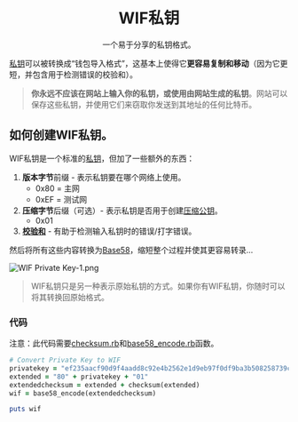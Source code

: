 # <center>WIF私钥</center>
<center>一个易于分享的私钥格式。</center>

[私钥](../Private%20Key.md)可以被转换成“钱包导入格式”，这基本上使得它**更容易复制和移动**（因为它更短，并包含用于检测错误的校验和）。

>**你永远不应该在网站上输入你的私钥，或使用由网站生成的私钥**。网站可以保存这些私钥，并使用它们来窃取你发送到其地址的任何比特币。

## 如何创建WIF私钥。
WIF私钥是一个标准的[私钥](../Private%20Key.md)，但加了一些额外的东西：

1. **版本字节**前缀 - 表示私钥要在哪个网络上使用。
    * 0x80 = 主网
    * 0xEF = 测试网
2. **压缩字节**后缀（可选）- 表示私钥是否用于创建[压缩公钥](../../Public%20Key/Public%20Key.md)。
   * 0x01
3. **[校验和](../../Checksum/Checksum.md)** - 有助于检测输入私钥时的错误/打字错误。

然后将所有这些内容转换为[Base58](../../Base58/Base58.md)，缩短整个过程并使其更容易转录...

![WIF Private Key-1.png](img/WIF%20Private%20Key-1.png)

>WIF私钥只是另一种表示原始私钥的方式。如果你有WIF私钥，你随时可以将其转换回原始格式。

### 代码

注意：此代码需要[checksum.rb](https://github.com/in3rsha/learnmeabitcoin-code/blob/master/checksum.rb)和[base58_encode.rb](https://github.com/in3rsha/learnmeabitcoin-code/blob/master/base58_encode.rb)函数。
```ruby
# Convert Private Key to WIF
privatekey = "ef235aacf90d9f4aadd8c92e4b2562e1d9eb97f0df9ba3b508258739cb013db2"
extended = "80" + privatekey + "01"
extendedchecksum = extended + checksum(extended)
wif = base58_encode(extendedchecksum)

puts wif
```
